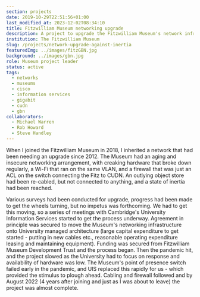 ```yaml
---
section: projects
date: 2019-10-29T22:51:56+01:00
last_modified_at: 2023-12-02T08:34:10
title: Fitzwilliam Museum networking upgrade
description: A project to upgrade the Fitzwilliam Museum's network infrastructure
institution: The Fitzwilliam Museum
slug: /projects/network-upgrade-against-inertia
featuredImg: ../images/fitzGBN.jpg
background: ../images/gbn.jpg
role: Museum project leader
status: active
tags:
  - networks
  - museums
  - cisco
  - information services
  - gigabit 
  - cudn
  - gbn
collaborators:
  - Michael Warren 
  - Rob Howard
  - Steve Handley
---
```

When I joined the Fitzwilliam Museum in 2018, I inherited a network that had been needing an upgrade 
since 2012. The Museum had an aging and insecure networking arrangement, with creaking hardware that broke down 
regularly, a Wi-Fi that ran on the same VLAN,  and a firewall that was just an ACL on the switch connecting the Fitz to CUDN. An outlying object 
store had been re-cabled, but not connected to anything, and a state of inertia had been reached. 

Various surveys had been conducted for upgrade, progress had been made to get the wheels turning, but no impetus was 
forthcoming. We had to get this moving, so a series of meetings with Cambridge's University Information Services started 
to get the process underway. Agreement in principle was secured to move the Museum's networking 
infrastructure onto University managed architecture (large capital expenditure to get started - putting in new cables etc., reasonable 
operating expenditure leasing and maintaining equipment). Funding was secured from Fitzwilliam Museum Development Trust and the 
process began. Then the pandemic hit, and the project slowed as the University had to focus on response and availability of hardware 
was low. The Museum's point of presence switch failed early in the pandemic, and UIS replaced this rapidly for us - which provided the 
stimulus to plough ahead. Cabling and firewall followed and by August 2022 (4 years after joining and just as I was about to leave)
the project was almost complete. 

